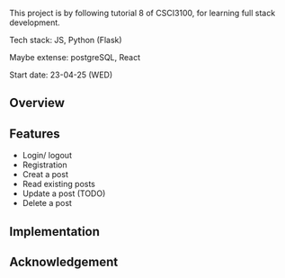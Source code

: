 This project is by following tutorial 8 of CSCI3100, for learning full stack development.

Tech stack: JS, Python (Flask)

Maybe extense: postgreSQL, React

Start date: 23-04-25 (WED)

## Overview

## Features
- Login/ logout
- Registration
- Creat a post
- Read existing posts
- Update a post (TODO)
- Delete a post

## Implementation

## Acknowledgement